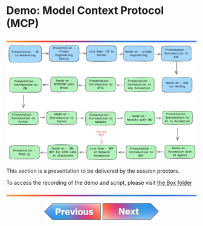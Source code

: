 # Demo: Model Context Protocol (MCP)

![line](../../images/banner.png)
![line](./images/18.png)

This section is a presentation to be delivered by the session proctors.

To access the recording of the demo and script, please visit [the Box folder](https://cisco.app.box.com/folder/340062289300?s=hmrhjoshhzez3vlzdisvk0s9frn0lh5c)

![line](../../images/banner.png)
<p align="center">
<a href="../11-intro-to-mcp/1.md"><img src="../../images/previous.png" width="150px"></a>
<a href="../13-hands-on-mcp-and-cml/1.md"><img src="../../images/next.png" width="150px"></a>
</p>
